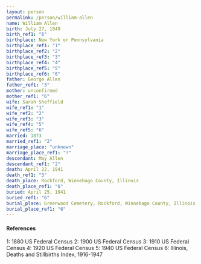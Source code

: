 ```yaml
---
layout: person
permalink: /person/william-allen
name: William Allen
birth: July 27, 1849
birth_ref1: "6"
birthplace: New York or Pennsylvania
birthplace_ref1: "1"
birthplace_ref2: "2"
birthplace_ref3: "3"
birthplace_ref4: "4"
birthplace_ref5: "5"
birthplace_ref6: "6"
father: George Allen
father_ref1: "3"
mother: unconfirmed
mother_ref1: "6"
wife: Sarah Sheffield
wife_ref1: "1"
wife_ref2: "2"
wife_ref3: "3"
wife_ref4: "5"
wife_ref5: "6"
married: 1873
married_ref1: "2"
marriage_place: "unknown"
marriage_place_ref1: "?"
descendant: May Allen
descendant_ref1: "2"
death: April 22, 1941
death_ref1: "3"
death_place: Rockford, Winnebago County, Illinois
death_place_ref1: "6"
buried: April 25, 1941
buried_ref1: "6"
burial_place: Greenwood Cemetery, Rockford, Winnebago County, Illinois
burial_place_ref1: "6"
---
```


#### References

<a id="1">1: </a> 1880 US Federal Census
<a id="2">2: </a> 1900 US Federal Census
<a id="3">3: </a> 1910 US Federal Census
<a id="4">4: </a> 1920 US Federal Census
<a id="5">5: </a> 1940 US Federal Census
<a id="6">6: </a> Illinois, Deaths and Stillbirths Index, 1916-1947
